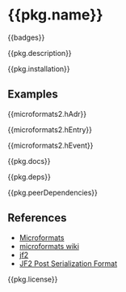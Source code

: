 # {{pkg.name}}

{{badges}}

{{pkg.description}}

<!-- toc -->

{{pkg.installation}}

## Examples

{{microformats2.hAdr}}

{{microformats2.hEntry}}

{{microformats2.hEvent}}

{{pkg.docs}}

{{pkg.deps}}

{{pkg.peerDependencies}}

## References

- [Microformats](https://developer.mozilla.org/en-US/docs/Web/HTML/microformats)
- [microformats wiki](https://microformats.org/wiki/Main_Page)
- [jf2](https://microformats.org/wiki/jf2)
- [JF2 Post Serialization Format](https://jf2.spec.indieweb.org/)

{{pkg.license}}
